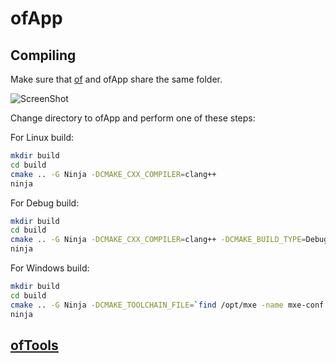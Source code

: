 ofApp
=====


Compiling
---------

Make sure that [of][1] and ofApp share the same folder.

![ScreenShot](http://i.imgur.com/xTQQYv4.png)

Change directory to ofApp and perform one of these steps:

For Linux build:
```bash
mkdir build
cd build
cmake .. -G Ninja -DCMAKE_CXX_COMPILER=clang++
ninja
```

For Debug build:
```bash
mkdir build
cd build
cmake .. -G Ninja -DCMAKE_CXX_COMPILER=clang++ -DCMAKE_BUILD_TYPE=Debug
ninja
```

For Windows build:
```bash
mkdir build
cd build
cmake .. -G Ninja -DCMAKE_TOOLCHAIN_FILE=`find /opt/mxe -name mxe-conf.cmake`
ninja
```


[ofTools][2]
------------


  [1]: https://github.com/ofnode/of
  [2]: https://github.com/ofnode/ofTools

